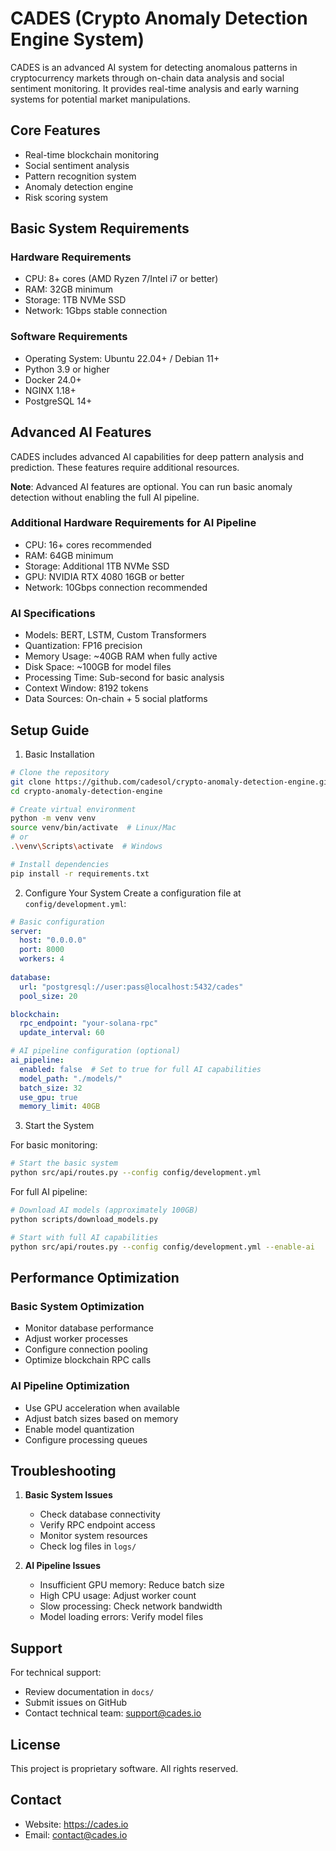 # CADES (Crypto Anomaly Detection Engine System)

CADES is an advanced AI system for detecting anomalous patterns in cryptocurrency markets through on-chain data analysis and social sentiment monitoring. It provides real-time analysis and early warning systems for potential market manipulations.

## Core Features
* Real-time blockchain monitoring
* Social sentiment analysis
* Pattern recognition system
* Anomaly detection engine
* Risk scoring system

## Basic System Requirements

### Hardware Requirements
* CPU: 8+ cores (AMD Ryzen 7/Intel i7 or better)
* RAM: 32GB minimum
* Storage: 1TB NVMe SSD
* Network: 1Gbps stable connection

### Software Requirements
* Operating System: Ubuntu 22.04+ / Debian 11+
* Python 3.9 or higher
* Docker 24.0+
* NGINX 1.18+
* PostgreSQL 14+

## Advanced AI Features

CADES includes advanced AI capabilities for deep pattern analysis and prediction. These features require additional resources.

**Note**: Advanced AI features are optional. You can run basic anomaly detection without enabling the full AI pipeline.

### Additional Hardware Requirements for AI Pipeline
* CPU: 16+ cores recommended
* RAM: 64GB minimum
* Storage: Additional 1TB NVMe SSD
* GPU: NVIDIA RTX 4080 16GB or better
* Network: 10Gbps connection recommended

### AI Specifications
* Models: BERT, LSTM, Custom Transformers
* Quantization: FP16 precision
* Memory Usage: ~40GB RAM when fully active
* Disk Space: ~100GB for model files
* Processing Time: Sub-second for basic analysis
* Context Window: 8192 tokens
* Data Sources: On-chain + 5 social platforms

## Setup Guide

1. Basic Installation

```bash
# Clone the repository
git clone https://github.com/cadesol/crypto-anomaly-detection-engine.git
cd crypto-anomaly-detection-engine

# Create virtual environment
python -m venv venv
source venv/bin/activate  # Linux/Mac
# or
.\venv\Scripts\activate  # Windows

# Install dependencies
pip install -r requirements.txt
```

2. Configure Your System
Create a configuration file at `config/development.yml`:

```yaml
# Basic configuration
server:
  host: "0.0.0.0"
  port: 8000
  workers: 4
  
database:
  url: "postgresql://user:pass@localhost:5432/cades"
  pool_size: 20

blockchain:
  rpc_endpoint: "your-solana-rpc"
  update_interval: 60

# AI pipeline configuration (optional)
ai_pipeline:
  enabled: false  # Set to true for full AI capabilities
  model_path: "./models/"
  batch_size: 32
  use_gpu: true
  memory_limit: 40GB
```

3. Start the System

For basic monitoring:
```bash
# Start the basic system
python src/api/routes.py --config config/development.yml
```

For full AI pipeline:
```bash
# Download AI models (approximately 100GB)
python scripts/download_models.py

# Start with full AI capabilities
python src/api/routes.py --config config/development.yml --enable-ai
```

## Performance Optimization

### Basic System Optimization
* Monitor database performance
* Adjust worker processes
* Configure connection pooling
* Optimize blockchain RPC calls

### AI Pipeline Optimization
* Use GPU acceleration when available
* Adjust batch sizes based on memory
* Enable model quantization
* Configure processing queues

## Troubleshooting

1. **Basic System Issues**
   * Check database connectivity
   * Verify RPC endpoint access
   * Monitor system resources
   * Check log files in `logs/`

2. **AI Pipeline Issues**
   * Insufficient GPU memory: Reduce batch size
   * High CPU usage: Adjust worker count
   * Slow processing: Check network bandwidth
   * Model loading errors: Verify model files

## Support

For technical support:
* Review documentation in `docs/`
* Submit issues on GitHub
* Contact technical team: support@cades.io

## License

This project is proprietary software. All rights reserved.

## Contact

* Website: https://cades.io
* Email: contact@cades.io